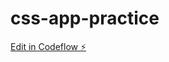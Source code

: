 # css-app-practice

[Edit in Codeflow ⚡️](https://stackblitz.com/~/github.com/zolo1917/css-app-practice)